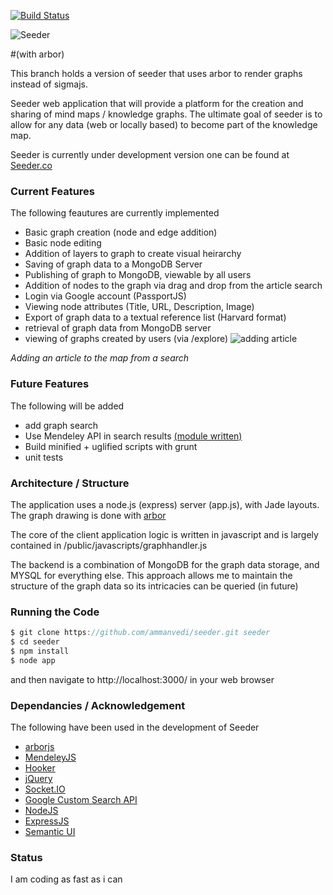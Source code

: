 [![Build Status](https://travis-ci.org/ammanvedi/seeder.svg?branch=v2_arbor)](https://travis-ci.org/ammanvedi/seeder)

![Seeder](http://i.imgur.com/N2ADOo2.png)

#(with arbor)

This branch holds a version of seeder that uses arbor to render graphs instead of sigmajs.

Seeder web application that will provide a platform for the creation and sharing of mind maps / knowledge graphs. The ultimate goal of seeder is to allow for any data (web or locally based) to become part of the knowledge map.

Seeder is currently under development version one can be found at [Seeder.co](http://www.seeder.co/)


### Current Features 

The following feautures are currently implemented

 * Basic graph creation (node and edge addition)
 * Basic node editing
 * Addition of layers to graph to create visual heirarchy
 * Saving of graph data to a MongoDB Server
 * Publishing of graph to MongoDB, viewable by all users
 * Addition of nodes to the graph via drag and drop from the article search
 * Login via Google account (PassportJS)
 * Viewing node attributes (Title, URL, Description, Image)
 * Export of graph data to a textual reference list (Harvard format)
 * retrieval of graph data from MongoDB server
 * viewing of graphs created by users (via /explore)
 ![adding article](http://i.imgur.com/KYkyu04.gif)

*Adding an article to the map from a search*


### Future Features 

The following will be added 

 * add graph search
 * Use Mendeley API in search results [(module written)](https://github.com/ammanvedi/MendeleyJSAnonymous)
 * Build minified + uglified scripts with grunt
 * unit tests


 
### Architecture / Structure

The application uses a node.js (express) server (app.js), with Jade layouts. The graph drawing is done with [arbor](http://arborjs.org/)

The core of the client application logic is written in javascript and is largely contained in /public/javascripts/graphhandler.js

The backend is a combination of MongoDB for the graph data storage, and MYSQL for everything else. This approach allows me to maintain the structure of the graph data so its intricacies can be queried (in future)

### Running the Code

```javascript
$ git clone https://github.com/ammanvedi/seeder.git seeder
$ cd seeder
$ npm install
$ node app
```
and then navigate to http://localhost:3000/ in your web browser

### Dependancies / Acknowledgement

The following have been used in the development of Seeder

* [arborjs](http://arborjs.org/)
* [MendeleyJS](https://github.com/ammanvedi/MendeleyJS)
* [Hooker](https://github.com/ammanvedi/hooker)
* [jQuery](https://github.com/jquery/jquery)
* [Socket.IO](https://github.com/learnboost/socket.io)
* [Google Custom Search API](https://developers.google.com/custom-search/)
* [NodeJS](http://nodejs.org/)
* [ExpressJS](http://expressjs.com/)
* [Semantic UI](http://semantic-ui.com/)


### Status

I am coding as fast as i can 